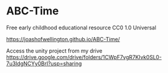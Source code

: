 # ABC-Time
Free early childhood educational resource CC0 1.0 Universal

https://joashofwellington.github.io/ABC-Time/

Access the unity project from my drive
https://drive.google.com/drive/folders/1CWpF7vgR7KIvk0SL0-7u3IdgNCYy0BrI?usp=sharing
